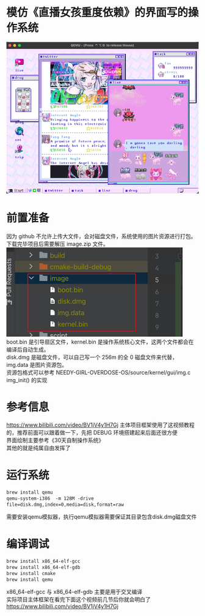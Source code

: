 # 模仿《直播女孩重度依赖》的界面写的操作系统
![img.png](img.png)
# 前置准备
因为 github 不允许上传大文件，会对磁盘文件，系统使用的图片资源进行打包。下载完毕项目后需要解压 image.zip 文件。
![img_1.png](img_1.png)
boot.bin 是引导扇区文件，kernel.bin 是操作系统核心文件，这两个文件都会在编译后自动生成。<br>
disk.dmg 是磁盘文件，可以自己写一个 256m 的全 0 磁盘文件来代替，img.data 是图片资源包。<br>
资源包格式可以参考 NEEDY-GIRL-OVERDOSE-OS/source/kernel/gui/img.c img_init() 的实现
# 参考信息
https://www.bilibili.com/video/BV1jV4y1H7Gj
主体项目框架使用了这视频教程的，推荐前面可以跟着做一下，先把 DEBUG 环境搭建起来后面还很方便<br>
界面绘制主要参考《30天自制操作系统》<br>
其他的就是纯属自由发挥了
# 运行系统
```shell
brew install qemu
qemu-system-i386  -m 128M -drive file=disk.dmg,index=0,media=disk,format=raw
```
需要安装qemu模拟器，执行qemu模拟器需要保证其目录包含disk.dmg磁盘文件
# 编译调试
```shell
brew install x86_64-elf-gcc
brew install x86_64-elf-gdb
brew install cmake
brew install qemu
```
x86_64-elf-gcc 与 x86_64-elf-gdb 主要是用于交叉编译<br>
实际项目主体框架在看完下面这个视频前几节后你就会明白了
https://www.bilibili.com/video/BV1jV4y1H7Gj